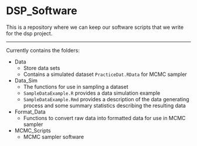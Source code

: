 
# DSP_Software
This is a repository where we can keep our software scripts that we write for the dsp project.

***************************************

Currently contains the folders:

* Data
    - Store data sets
    - Contains a simulated dataset `PracticeDat.RData` for MCMC sampler
* Data_Sim
    - The functions for use in sampling a dataset
    - `SampleDataExample.R` provides a data simulation example
    - `SampleDataExample.Rmd` provides a description of the data generating process and some summary statistics describing the resulting data
* Format_Data
    - Functions to convert raw data into formatted data for use in MCMC sampler
* MCMC_Scripts
    - MCMC sampler software
